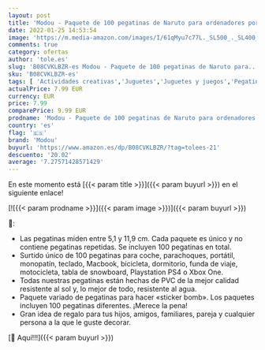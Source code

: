 ```yaml
---
layout: post
title: 'Modou - Paquete de 100 pegatinas de Naruto para ordenadores portátiles  botellas de agua  fundas de viaje  pared  monopatín  moto  teléfono  bicicleta  equipaje o guitarra - Adhesivos de anime para niños'
date: 2022-01-25 14:53:54
image: 'https://m.media-amazon.com/images/I/61qMyu7c77L._SL500_._SL400_.jpg'
comments: true
category: ofertas
author: 'tole.es'
slug: 'B08CVKLBZR-es Modou - Paquete de 100 pegatinas de Naruto para...'
sku: 'B08CVKLBZR-es'
tags: [ 'Actividades creativas','Juguetes','Juguetes y juegos','Pegatinas para niños','bicicleta','modou', ]
actualPrice: 7.99 EUR
currency: EUR
price: 7.99
comparePrice: 9.99 EUR
prodname: 'Modou - Paquete de 100 pegatinas de Naruto para ordenadores portátiles  botellas de agua  fundas de viaje  pared  monopatín  moto  teléfono  bicicleta  equipaje o guitarra - Adhesivos de anime para niños'
country: 'es'
flag: '🇪🇸'
brand: 'Modou'
buyurl: 'https://www.amazon.es/dp/B08CVKLBZR/?tag=tolees-21'
descuento: '20.02'
average: '7.27571428571429'
---
```


En este momento está [{{< param title >}}]({{< param buyurl >}}) en el siguiente enlace!

[![{{< param prodname >}}]({{< param image >}})]({{< param buyurl >}})

🔎:

- Las pegatinas miden entre 5,1 y 11,9 cm. Cada paquete es único y no contiene pegatinas repetidas. Se incluyen 100 pegatinas en total.
- Surtido único de 100 pegatinas para coche, parachoques, portátil, monopatín, teclado, Macbook, bicicleta, dormitorio, funda de viaje, motocicleta, tabla de snowboard, Playstation PS4 o Xbox One.
- Todas nuestras pegatinas están hechas de PVC de la mejor calidad resistente al sol y, lo mejor de todo, resistente al agua.
- Paquete variado de pegatinas para hacer «sticker bomb». Los paquetes incluyen 100 pegatinas diferentes. ¡Merece la pena!
- Gran idea de regalo para tus hijos, amigos, familiares, pareja y cualquier persona a la que le guste decorar.

[🛒 Aquí!!!]({{< param buyurl >}})
